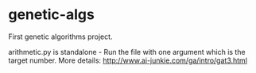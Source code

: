 # genetic-algs
First genetic algorithms project.

arithmetic.py is standalone - Run the file with one argument which is the target number.
More details: http://www.ai-junkie.com/ga/intro/gat3.html 

